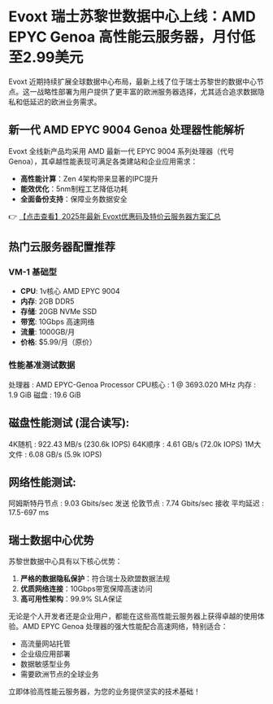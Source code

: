 # Evoxt 瑞士苏黎世数据中心上线：AMD EPYC Genoa 高性能云服务器，月付低至2.99美元

Evoxt 近期持续扩展全球数据中心布局，最新上线了位于瑞士苏黎世的数据中心节点。这一战略性部署为用户提供了更丰富的欧洲服务器选择，尤其适合追求数据隐私和低延迟的欧洲业务需求。

## 新一代 AMD EPYC 9004 Genoa 处理器性能解析

Evoxt 全线新产品均采用 AMD 最新一代 EPYC 9004 系列处理器（代号 Genoa），其卓越性能表现可满足各类建站和企业应用需求：

- **高性能计算**：Zen 4架构带来显著的IPC提升
- **能效优化**：5nm制程工艺降低功耗
- **全面备份支持**：保障业务数据安全

👉 [【点击查看】2025年最新 Evoxt优惠码及特价云服务器方案汇总](https://bit.ly/evoxt)

## 热门云服务器配置推荐

### VM-1 基础型
- **CPU**: 1v核心 AMD EPYC 9004
- **内存**: 2GB DDR5
- **存储**: 20GB NVMe SSD
- **带宽**: 10Gbps 高速网络
- **流量**: 1000GB/月
- **价格**: $5.99/月（原价）

### 性能基准测试数据

处理器  : AMD EPYC-Genoa Processor
CPU核心 : 1 @ 3693.020 MHz
内存    : 1.9 GiB
磁盘    : 19.6 GiB

磁盘性能测试 (混合读写):
---------------------------------
4K随机   : 922.43 MB/s (230.6k IOPS)
64K顺序  : 4.61 GB/s (72.0k IOPS)
1M大文件 : 6.08 GB/s (5.9k IOPS)

网络性能测试:
---------------------------------
阿姆斯特丹节点 : 9.03 Gbits/sec 发送
伦敦节点       : 7.74 Gbits/sec 接收
平均延迟       : 17.5-697 ms

## 瑞士数据中心优势

苏黎世数据中心具有以下核心优势：
1. **严格的数据隐私保护**：符合瑞士及欧盟数据法规
2. **优质网络连接**：10Gbps带宽保障高速访问
3. **高可用性架构**：99.9% SLA保证

无论是个人开发者还是企业用户，都能在这些高性能云服务器上获得卓越的使用体验。AMD EPYC Genoa 处理器的强大性能配合高速网络，特别适合：
- 高流量网站托管
- 企业级应用部署
- 数据敏感型业务
- 需要欧洲节点的全球业务

立即体验高性能云服务器，为您的业务提供坚实的技术基础！